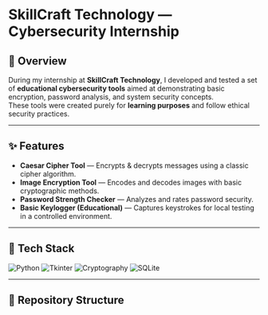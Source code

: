 # SkillCraft Technology — Cybersecurity Internship

## 📌 Overview
During my internship at **SkillCraft Technology**, I developed and tested a set of **educational cybersecurity tools** aimed at demonstrating basic encryption, password analysis, and system security concepts.  
These tools were created purely for **learning purposes** and follow ethical security practices.

---

## ✨ Features
- **Caesar Cipher Tool** — Encrypts & decrypts messages using a classic cipher algorithm.
- **Image Encryption Tool** — Encodes and decodes images with basic cryptographic methods.
- **Password Strength Checker** — Analyzes and rates password security.
- **Basic Keylogger (Educational)** — Captures keystrokes for local testing in a controlled environment.

---

## 🧰 Tech Stack
![Python](https://img.shields.io/badge/Python-blue?logo=python)
![Tkinter](https://img.shields.io/badge/Tkinter-ff69b4)
![Cryptography](https://img.shields.io/badge/Cryptography-8A2BE2)
![SQLite](https://img.shields.io/badge/SQLite-07405e?logo=sqlite)

---

## 📂 Repository Structure
